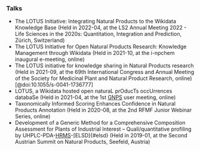 ### Talks

- The LOTUS Initiative: Integrating Natural Products to the Wikidata Knowledge Base (Held in 2022-04, at the LS2 Annual Meeting 2022 - Life Sciences in the 2020s: Quantitation, Integration and Prediction, Zürich, Switzerland)
- The LOTUS Initiative for Open Natural Products Research: Knowledge Management through Wikidata (Held in 2021-10, at the i-npchem inaugural e-meeting, online)
- The LOTUS initiative for knowledge sharing in Natural Products research (Held in 2021-09, at the 69th International Congress and Annual Meeting of the Society for Medicinal Plant and Natural Product Research, online) [@doi:10.1055/s-0041-1736777]
- LOTUS, a Wikidata hosted open naturaL prOducTs occUrrences databaSe (Held in 2021-04, at the 1st [GNPS](#gnps) user meeting, online)
- Taxonomically Informed Scoring Enhances Confidence in Natural Products Annotation (Held in 2020-08, at the 2nd RFMF Junior Webinar Series, online)
- Development of a Generic Method for a Comprehensive Composition Assessment for Plants of Industrial Interest – Quali/quantitative profiling by UHPLC-PDA-[HR](#hr)[MS](#ms)-[ELSD]{#elsd} (Held in 2019-01, at the Second Austrian Summit on Natural Products, Seefeld, Austria)

